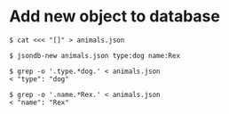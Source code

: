 # Add new object to database

	$ cat <<< "[]" > animals.json

	$ jsondb-new animals.json type:dog name:Rex

	$ grep -o '.type.*dog.' < animals.json
	< "type": "dog"

	$ grep -o '.name.*Rex.' < animals.json
	< "name": "Rex"

